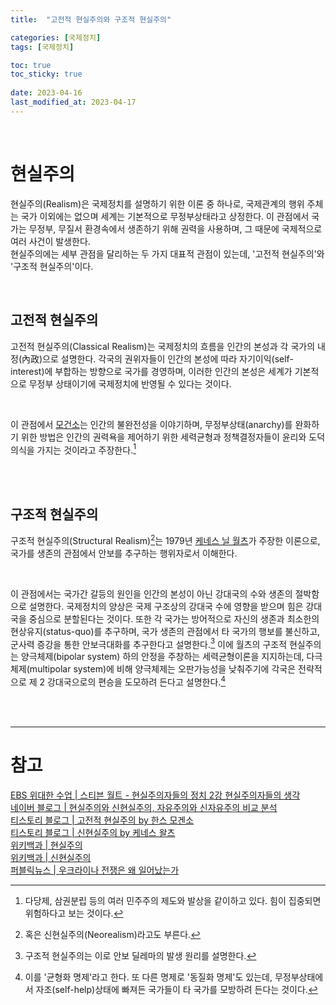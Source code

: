 ```yaml
---
title:  "고전적 현실주의와 구조적 현실주의"

categories: [국제정치]
tags: [국제정치]

toc: true
toc_sticky: true
 
date: 2023-04-16
last_modified_at: 2023-04-17
---
```


<br>

# 현실주의

현실주의(Realism)은 국제정치를 설명하기 위한 이론 중 하나로, 국제관계의 행위 주체는 국가 이외에는 없으며 세계는 기본적으로 무정부상태라고 상정한다. 이 관점에서 국가는 무정부, 무질서 환경속에서 생존하기 위해 권력을 사용하며, 그 때문에 국제적으로 여러 사건이 발생한다.  
현실주의에는 세부 관점을 달리하는 두 가지 대표적 관점이 있는데, '고전적 현실주의'와 '구조적 현실주의'이다.

<br>

## 고전적 현실주의

고전적 현실주의(Classical Realism)는 국제정치의 흐름을 인간의 본성과 각 국가의 내정(內政)으로 설명한다. 각국의 권위자들이 인간의 본성에 따라 자기이익(self-interest)에 부합하는 방향으로 국가를 경영하며, 이러한 인간의 본성은 세계가 기본적으로 무정부 상태이기에 국제정치에 반영될 수 있다는 것이다.

<br>

이 관점에서 [모건소](https://ko.wikipedia.org/wiki/%ED%95%9C%EC%8A%A4_%EB%AA%A8%EA%B1%B4%EC%86%8C)는 인간의 불완전성을 이야기하며, 무정부상태(anarchy)를 완화하기 위한 방법은 인간의 권력욕을 제어하기 위한 세력균형과 정책결정자들이 윤리와 도덕의식을 가지는 것이라고 주장한다.[^1]

<br>

[^1]: 다당제, 삼권분립 등의 여러 민주주의 제도와 발상을 같이하고 있다. 힘이 집중되면 위험하다고 보는 것이다.

<br>

## 구조적 현실주의

구조적 현실주의(Structural Realism)[^2]는 1979년 [케네스 닐 월츠](https://ko.wikipedia.org/wiki/%EC%BC%80%EB%84%A4%EC%8A%A4_%EC%99%88%EC%B8%A0)가 주장한 이론으로, 국가를 생존의 관점에서 안보를 추구하는 행위자로서 이해한다.  

<br>

이 관점에서는 국가간 갈등의 원인을 인간의 본성이 아닌 강대국의 수와 생존의 절박함으로 설명한다. 국제정치의 양상은 국제 구조상의 강대국 수에 영향을 받으며 힘은 강대국을 중심으로 분할된다는 것이다. 또한 각 국가는 방어적으로 자신의 생존과 최소한의 현상유지(status-quo)를 추구하며, 국가 생존의 관점에서 타 국가의 행보를 불신하고, 군사력 증강을 통한 안보극대화를 추구한다고 설명한다.[^3] 이에 월츠의 구조적 현실주의는 양극체제(bipolar system) 하의 안정을 주창하는 세력균형이론을 지지하는데, 다극체제(multipolar system)에 비해 양극체제는 오판가능성을 낮춰주기에 각국은 전략적으로 제 2 강대국으로의 편승을 도모하려 든다고 설명한다.[^4]

<br>

[^2]: 혹은 신현실주의(Neorealism)라고도 부른다.
[^3]: 구조적 현실주의는 이로 안보 딜레마의 발생 원리를 설명한다.
[^4]: 이를 '균형화 명제'라고 한다. 또 다른 명제로 '동질화 명제'도 있는데, 무정부상태에서 자조(self-help)상태에 빠져든 국가들이 타 국가를 모방하려 든다는 것이다.

<br>

---
# 참고
[EBS 위대한 수업 | 스티븐 월트 - 현실주의자들의 정치 2강 현실주의자들의 생각](https://www.youtube.com/watch?v=75L9IJZBbl4)<br>
[네이버 블로그 | 현실주의와 신현실주의, 자유주의와 신자유주의 비교 분석](https://m.blog.naver.com/PostView.naver?isHttpsRedirect=true&blogId=toshie117&logNo=10045077089)<br>
[티스토리 블로그 | 고전적 현실주의 by 한스 모겐소](https://eurasia.tistory.com/11)<br>
[티스토리 블로그 | 신현실주의 by 케네스 왈츠](https://eurasia.tistory.com/15)<br>
[위키백과 | 현실주의](https://ko.wikipedia.org/wiki/%ED%98%84%EC%8B%A4%EC%A3%BC%EC%9D%98)<br>
[위키백과 | 신현실주의](https://ko.wikipedia.org/wiki/%EC%8B%A0%ED%98%84%EC%8B%A4%EC%A3%BC%EC%9D%98)<br>
[퍼블릭뉴스 | 우크라이나 전쟁은 왜 일어났는가](https://www.psnews.co.kr/news/articleView.html?idxno=2013706)